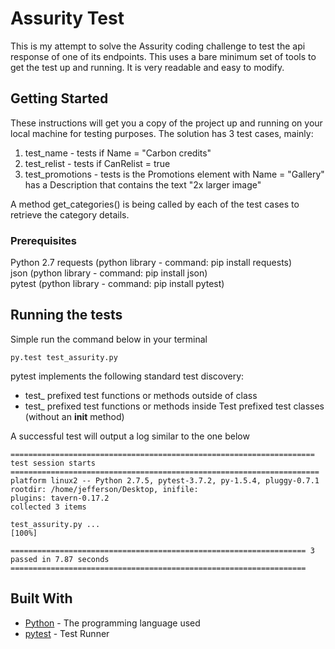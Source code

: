 # Assurity Test

This is my attempt to solve the Assurity coding challenge to test the api response of one of its endpoints. This uses a bare minimum set of tools to get the test up and running. It is very readable and easy to modify.

## Getting Started

These instructions will get you a copy of the project up and running on your local machine for testing purposes. The solution  has 3 test cases, mainly:

1. test_name - tests if Name = "Carbon credits"
2. test_relist - tests if CanRelist = true
3. test_promotions - tests is the Promotions element with Name = "Gallery" has a Description that contains the text "2x larger image"

A method get_categories() is being called by each of the test cases to retrieve the category details.

### Prerequisites

Python 2.7
requests (python library - command: pip install requests)  
json (python library - command: pip install json)  
pytest (python library - command: pip install pytest)  


## Running the tests

Simple run the command below in your terminal

```
py.test test_assurity.py
```

pytest implements the following standard test discovery:

* test_ prefixed test functions or methods outside of class
* test_ prefixed test functions or methods inside Test prefixed test classes (without an __init__ method)

A successful test will output a log similar to the one below

```
==================================================================== test session starts =====================================================================
platform linux2 -- Python 2.7.5, pytest-3.7.2, py-1.5.4, pluggy-0.7.1
rootdir: /home/jefferson/Desktop, inifile:
plugins: tavern-0.17.2
collected 3 items                                                                                                                                            

test_assurity.py ...                                                                                                                                   [100%]

================================================================== 3 passed in 7.87 seconds ==================================================================
```
## Built With

* [Python](https://www.python.org/) - The programming language used
* [pytest](https://docs.pytest.org/en/latest/getting-started.html) - Test Runner
